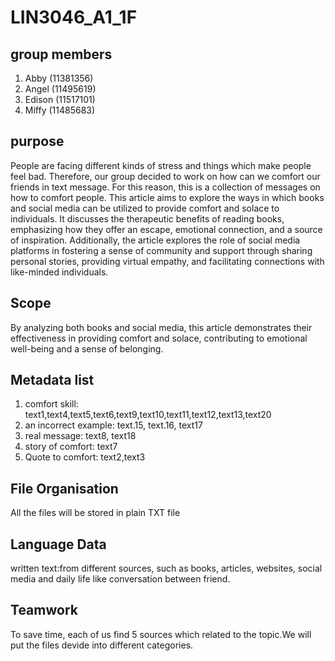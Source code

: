 # LIN3046_A1_1F

## group members
1. Abby (11381356)
2. Angel (11495619)
3. Edison (11517101)
4. Miffy (11485683)


## purpose

People are facing different kinds of stress and things which make people feel bad. Therefore, our group decided to work on how can we comfort our friends in text message. For this reason, this is a collection of messages on how to comfort people. This article aims to explore the ways in which books and social media can be utilized to provide comfort and solace to individuals. It discusses the therapeutic benefits of reading books, emphasizing how they offer an escape, emotional connection, and a source of inspiration. Additionally, the article explores the role of social media platforms in fostering a sense of community and support through sharing personal stories, providing virtual empathy, and facilitating connections with like-minded individuals.

## Scope

By analyzing both books and social media, this article demonstrates their effectiveness in providing comfort and solace, contributing to emotional well-being and a sense of belonging.

## Metadata list

1. comfort skill: text1,text4,text5,text6,text9,text10,text11,text12,text13,text20
2. an incorrect example: text.15, text.16, text17
3. real message: text8, text18
4. story of comfort: text7
5. Quote to comfort: text2,text3


## File Organisation 

All the files will be stored in plain TXT file

## Language Data

written text:from different sources, such as books, articles, websites, social media and daily life like conversation between friend.

## Teamwork
To save time, each of us find 5 sources which related to the topic.We will put the files devide into different categories. 
